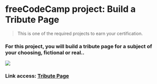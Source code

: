 # freeCodeCamp project: Build a Tribute Page
> This is one of the required projects to earn your certification.

### For this project, you will build a tribute page for a subject of your choosing, fictional or real..

<img src="https://i.ytimg.com/vi/_n64hIV3F4A/maxresdefault.jpg">

### Link access: <a href="https://hiimking1509.github.io/freeCodeCamp-build-a-Tribute-Page/">Tribute Page</a>
